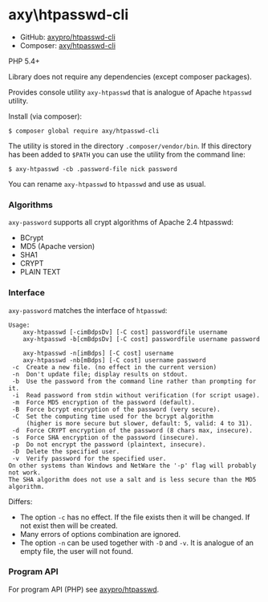 # axy\htpasswd-cli

* GitHub: [axypro/htpasswd-cli](https://github.com/axypro/htpasswd-cli)
* Composer: [axy/htpasswd-cli](https://packagist.org/packages/axy/htpasswd-cli)

PHP 5.4+

Library does not require any dependencies (except composer packages).

Provides console utility `axy-htpasswd` that is analogue of Apache `htpasswd` utility.

Install (via composer):

```
$ composer global require axy/htpasswd-cli
```

The utility is stored in the directory `.composer/vendor/bin`.
If this directory has been added to `$PATH` you can use the utility from the command line:

```
$ axy-htpasswd -cb .password-file nick password
```

You can rename `axy-htpasswd` to `htpasswd` and use as usual.

### Algorithms

`axy-password` supports all crypt algorithms of Apache 2.4 htpasswd:

* BCrypt
* MD5 (Apache version)
* SHA1
* CRYPT
* PLAIN TEXT

### Interface

`axy-password` matches the interface of `htpasswd`:

```
Usage:
	axy-htpasswd [-cimBdpsDv] [-C cost] passwordfile username
	axy-htpasswd -b[cmBdpsDv] [-C cost] passwordfile username password

	axy-htpasswd -n[imBdps] [-C cost] username
	axy-htpasswd -nb[mBdps] [-C cost] username password
 -c  Create a new file. (no effect in the current version)
 -n  Don't update file; display results on stdout.
 -b  Use the password from the command line rather than prompting for it.
 -i  Read password from stdin without verification (for script usage).
 -m  Force MD5 encryption of the password (default).
 -B  Force bcrypt encryption of the password (very secure).
 -C  Set the computing time used for the bcrypt algorithm
     (higher is more secure but slower, default: 5, valid: 4 to 31).
 -d  Force CRYPT encryption of the password (8 chars max, insecure).
 -s  Force SHA encryption of the password (insecure).
 -p  Do not encrypt the password (plaintext, insecure).
 -D  Delete the specified user.
 -v  Verify password for the specified user.
On other systems than Windows and NetWare the '-p' flag will probably not work.
The SHA algorithm does not use a salt and is less secure than the MD5 algorithm.
```

Differs:

* The option `-c` has no effect. If the file exists then it will be changed. If not exist then will be created.
* Many errors of options combination are ignored.
* The option `-n` can be used together with `-D` and `-v`. It is analogue of an empty file, the user will not found.

### Program API

For program API (PHP) see [axypro/htpasswd](https://github.com/axypro/htpasswd).
